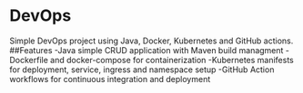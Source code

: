 # DevOps
Simple DevOps project using Java, Docker, Kubernetes and GitHub actions.
##Features
-Java simple CRUD application with Maven build managment
-Dockerfile and docker-compose for containerization
-Kubernetes manifests for deployment, service, ingress and namespace setup
-GitHub Action workflows for continuous integration and deployment
